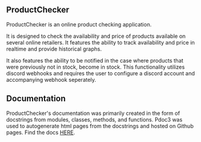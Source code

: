 ## ProductChecker

ProductChecker is an online product checking application.

It is designed to check the availability and price of products
available on several online retailers. It features the ability
to track availability and price in realtime and provide historical
graphs. 

It also features the ability to be notified in the case where 
products that were previously not in stock, become in stock. 
This functionality utilizes discord webhooks and requires the user
to configure a discord account and accompanying webhook seperately.

## Documentation

ProductChecker's documentation was primarily created in the form of docstrings from modules, classes, methods, and functions. Pdoc3 was used to autogenerate html pages from the docstrings and hosted on Github pages. Find the docs [HERE](https://ixisunnyixi.github.io/product-checker-fe/).
